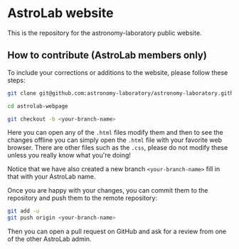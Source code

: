 
# AstroLab website

This is the repository for the astronomy-laboratory public website.

## How to contribute (AstroLab members only)

To include your corrections or additions to the website, please follow these steps:
```bash
git clone git@github.com:astronomy-laboratory/astronomy-laboratory.github.io.git astrolab-webpage

cd astrolab-webpage

git checkout -b <your-branch-name>
```
Here you can open any of the `.html` files modify them and then to see the changes offline you can simply open the `.html` file with your favorite web browser. There are other files such as the `.css`, please do not modify these unless you really know what you're doing!

Notice that we have also created a new branch `<your-branch-name>` fill in that with your AstroLab name.

Once you are happy with your changes, you can commit them to the repository and push them to the remote repository:
```bash
git add -u
git push origin <your-branch-name>
```
Then you can open a pull request on GitHub and ask for a review from one of the other AstroLab admin.